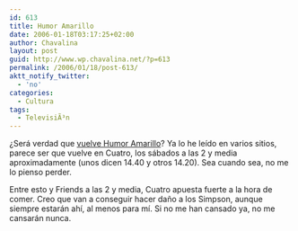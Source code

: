 ```yaml
---
id: 613
title: Humor Amarillo
date: 2006-01-18T03:17:25+02:00
author: Chavalina
layout: post
guid: http://www.wp.chavalina.net/?p=613
permalink: /2006/01/18/post-613/
aktt_notify_twitter:
  - 'no'
categories:
  - Cultura
tags:
  - TelevisiÃ³n
---
```

¿Será verdad que <a href="http://www.microsiervos.com/archivo/peliculas-tv/humor-amarillo-en-cuatro.html" target="_blank">vuelve Humor Amarillo</a>? Ya lo he leído en varios sitios, parece ser que vuelve en Cuatro, los sábados a las 2 y media aproximadamente (unos dicen 14.40 y otros 14.20). Sea cuando sea, no me lo pienso perder.

Entre esto y Friends a las 2 y media, Cuatro apuesta fuerte a la hora de comer. Creo que van a conseguir hacer daño a los Simpson, aunque siempre estarán ahí, al menos para mí. Si no me han cansado ya, no me cansarán nunca.